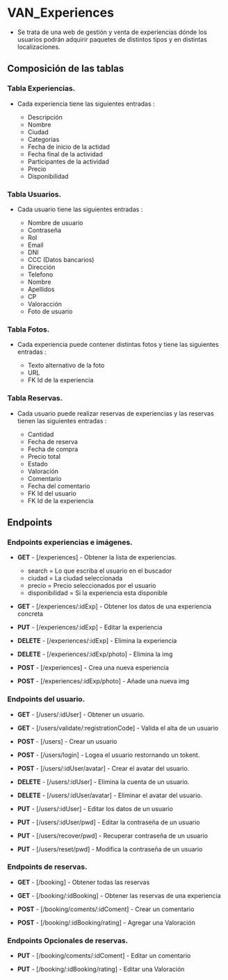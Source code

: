 # VAN_Experiences

-   Se trata de una web de gestión y venta de experiencias dónde los usuarios podrán adquirir paquetes de distintos tipos y en distintas localizaciones.

## Composición de las tablas

### Tabla Experiencias.

-   Cada experiencia tiene las siguientes entradas :

    -   Descripción
    -   Nombre
    -   Ciudad
    -   Categorias
    -   Fecha de inicio de la actidad
    -   Fecha final de la actividad
    -   Participantes de la actividad
    -   Precio
    -   Disponibilidad

### Tabla Usuarios.

-   Cada usuario tiene las siguientes entradas :

    -   Nombre de usuario
    -   Contraseña
    -   Rol
    -   Email
    -   DNI
    -   CCC (Datos bancarios)
    -   Dirección
    -   Telefono
    -   Nombre
    -   Apellidos
    -   CP
    -   Valoracción
    -   Foto de usuario

### Tabla Fotos.

-   Cada experiencia puede contener distintas fotos y tiene las siguientes entradas :

    -   Texto alternativo de la foto
    -   URL
    -   FK Id de la experiencia

### Tabla Reservas.

-   Cada usuario puede realizar reservas de experiencias y las reservas tienen las siguientes entradas :

    -   Cantidad
    -   Fecha de reserva
    -   Fecha de compra
    -   Precio total
    -   Estado
    -   Valoración
    -   Comentario
    -   Fecha del comentario
    -   FK Id del usuario
    -   FK Id de la experiencia


## Endpoints


### Endpoints experiencias e imágenes.

- **GET** - [/experiences] - Obtener la lista de experiencias.
    * search = Lo que escriba el usuario en el buscador 
    * ciudad = La ciudad seleccionada 
    * precio = Precio seleccionados por el usuario
    * disponibilidad = Si la experiencia esta disponible
    
- **GET** - [/experiences/:idExp] - Obtener los datos de una experiencia concreta

- **PUT** - [/experiences/:idExp] - Editar la experiencia

- **DELETE** - [/experiences/:idExp] - Elimina la experiencia

- **DELETE** - [/experiences/:idExp/photo] - Elimina la img

- **POST** - [/experiences] - Crea una nueva esperiencia

- **POST** - [/experiences/:idExp/photo] - Añade una nueva img

### Endpoints del usuario.

- **GET** - [/users/:idUser] - Obtener un usuario.

- **GET** - [/users/validate/:registrationCode] - Valida el alta de un usuario

- **POST** - [/users] - Crear un usuario

- **POST** - [/users/login] - Logea el usuario restornando un tokent.

- **POST** - [/users/:idUser/avatar] - Crear el avatar del usuario.

- **DELETE** - [/users/:idUser] - Elimina la cuenta de un usuario.

- **DELETE** - [/users/:idUser/avatar] - Eliminar el avatar del usuario.

- **PUT** - [/users/:idUser] - Editar los datos de un usuario

- **PUT** - [/users/:idUser/pwd] - Editar la contraseña de un usuario

- **PUT** - [/users/recover/pwd] - Recuperar contraseña de un usuario

- **PUT** - [/users/reset/pwd] - Modifica la contraseña de un usuario


### Endpoints de reservas.

- **GET** - [/booking] - Obtener todas las reservas

- **GET** - [/booking/:idBooking] - Obtener las reservas de una experiencia 

- **POST** - [/booking/coments/:idComent] - Crear un comentario

- **POST** - [/booking/:idBooking/rating] - Agregar una Valoración


### Endpoints Opcionales de reservas.

- **PUT** - [/booking/coments/:idComent] - Editar un comentario

- **PUT** - [/booking/:idBooking/rating] - Editar una Valoración
